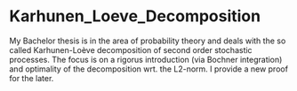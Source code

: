 # Karhunen_Loeve_Decomposition
My Bachelor thesis is in the area of probability theory  and deals with the so called Karhunen-Loève decomposition of second order stochastic processes. The focus is on a rigorus introduction (via Bochner integration) and optimality of the decomposition wrt. the L2-norm. I provide a new proof for the later.
